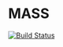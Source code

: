 # MASS

[![Build Status](https://travis-ci.org/qianlnk/mass.svg?branch=master)](https://travis-ci.org/qianlnk/mass)
